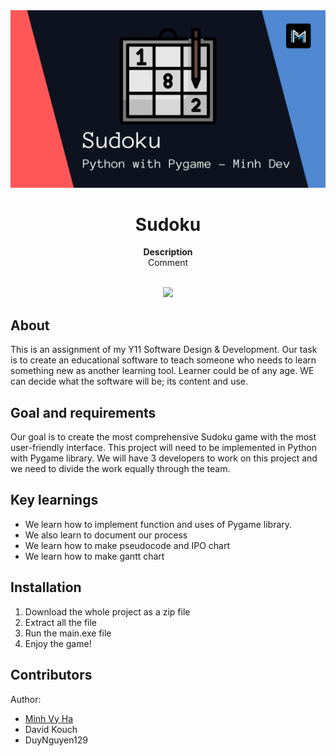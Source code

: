 <div align="center"><img src="preview.png"></div>
<h1 align="center">Sudoku</h1>
<p align="center"><strong>Description</strong>
<br>Comment</p>
<br/>
<div align="center"><img src="demo.gif"></img></div>
<h2>About</h2>

This is an assignment of my Y11 Software Design & Development. Our task is to create an educational software to teach someone who needs to learn something new as another learning tool. Learner could be of any age. WE can decide what the software will be; its content and use.

<h2>Goal and requirements</h2>

Our goal is to create the most comprehensive Sudoku game with the most user-friendly interface. This project will need to be implemented in Python with Pygame library. We will have 3 developers to work on this project and we need to divide the work equally through the team.

<h2>Key learnings</h2>

- We learn how to implement function and uses of Pygame library. 
- We also learn to document our process
- We learn how to make pseudocode and IPO chart
- We learn how to make gantt chart

<h2>Installation</h2>

1. Download the whole project as a zip file
2. Extract all the file
3. Run the main.exe file 
4. Enjoy the game!

<h2>Contributors</h2>

Author: 
- <a href="https://www.linkedin.com/in/minhvyha/" target="_blank">Minh Vy Ha</a>
- David Kouch
- DuyNguyen129
